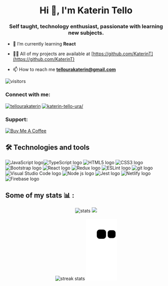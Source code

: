 <h1 align="center">Hi 👋, I'm Katerin Tello</h1>
<h3 align="center">Self taught, technology enthusiast, passionate with learning new subjects.</h3>

- 🌱 I’m currently learning **React**

- 👨‍💻 All of my projects are available at [https://github.com/KaterinT](https://github.com/KaterinT)

- 📫 How to reach me **tellourakaterin@gmail.com**

![visitors](https://visitor-badge.glitch.me/badge?page_id=katerinT&left_color=green&right_color=red)

<h3 align="left">Connect with me:</h3>
<p align="left">
<a href="https://twitter.com/rtkate7" target="blank"><img align="center" src="https://raw.githubusercontent.com/rahuldkjain/github-profile-readme-generator/master/src/images/icons/Social/twitter.svg" alt="tellourakaterin" height="30" width="40" /></a>
<a href="https://linkedin.com/in/katerin-tello-ura/" target="blank"><img align="center" src="https://raw.githubusercontent.com/rahuldkjain/github-profile-readme-generator/master/src/images/icons/Social/linked-in-alt.svg" alt="katerin-tello-ura/" height="30" width="40" /></a>
</p>

<h3 align="left">Support:</h3>
<p><a href="https://www.buymeacoffee.com/katerinT" target="_blank"><img src="https://cdn.buymeacoffee.com/buttons/v2/default-red.png" alt="Buy Me A Coffee" style="height: 60px !important;width: 217px !important;" ></a></p>

## 🛠  Technologies and tools

<a name="learning-now"></a>

<img src="https://img.shields.io/badge/JavaScript-282C34?logo=javascript&logoColor=F7DF1E" alt="JavaScript logo" title="JavaScript" height="25" /><img src="https://img.shields.io/badge/TypeScript-282C34?logo=typescript&logoColor=3178C6" alt="TypeScript logo" title="TypeScript" height="25" />
<img src="https://img.shields.io/badge/HTML5-282C34?logo=html5&logoColor=E34F26" alt="HTML5 logo" title="HTML5" height="25" />
<img src="https://img.shields.io/badge/CSS3-282C34?logo=css3&logoColor=1572B6" alt="CSS3 logo" title="CSS3" height="25" />
<img src="https://img.shields.io/badge/Bootstrap-282C34?&logo=bootstrap&logoColor=white" alt="Bootstrap logo" title="Bootstrap" height="25" />
<img src="https://img.shields.io/badge/React-20232A?logo=react&logoColor=61DAFB" alt="React logo" title="React " height="25" />
<img src="https://img.shields.io/badge/Redux-282C34?logo=redux&logoColor=764ABC" alt="Redux logo" title="Redux" height="25" />
<img src="https://img.shields.io/badge/ESLint-282C34?logo=eslint&logoColor=4B32C3" alt="ESLint logo" title="ESLint" height="25" />
<img src="https://img.shields.io/badge/git-282C34?logo=git&logoColor=F05032" alt="git logo" title="git" height="25" />
<img src="https://img.shields.io/badge/VS%20Code-282C34?logo=visual-studio-code&logoColor=007ACC" alt="Visual Studio Code logo" title="Visual Studio Code" height="25" />
<img src="https://img.shields.io/badge/Node.js-282C34?logo=node.js&logoColor=white" alt="Node js logo" title="Node js" height="25" />
<img src="https://img.shields.io/badge/Jest-282C34?logo=jest&logoColor=C21325" alt="Jest logo" title="Jest" height="25" />
<img src="https://img.shields.io/badge/Netlify-282C34?&logo=netlify&logoColor=white" alt="Netlify logo" title="Netlify" height="25" />
<img src="https://img.shields.io/badge/Firebase-282C34?logo=firebase&logoColor=FFCA28" alt="Firebase logo" title="Firebase" height="25" />
	


## Some of my stats :bar_chart: :

<p align = "center"> 
  <img  src="https://github-readme-stats.vercel.app/api?username=katerinT&show_icons=true&theme=radical&include_all_commits=true" title="stats" ">  
  <img src="https://github-readme-stats.vercel.app/api/top-langs/?username=katerinT" width ="285"/><br><br>
  <img  src= "https://github-readme-streak-stats.herokuapp.com?user=katerinT&theme=github-dark&date_format=j%2Fn%5B%2FY%5D&stroke=2EDD36&ring=9ACD32&currStreakNum=FFA500&currStreakLabel=72DD72&sideLabels=72DD72&dates=FFFF00&sideNums=FFA500&fire=FFD700&border=982FB9" title="streak stats">
   <img  src= "https://github.com/katerinT/katerinT/blob/output/github-contribution-grid-snake.svg" title =snake>
</p>


